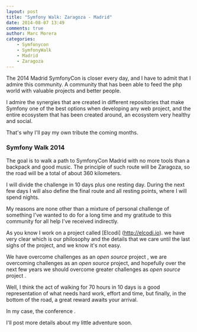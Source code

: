 ```yaml
---
layout: post
title: "Symfony Walk: Zaragoza - Madrid"
date: 2014-08-07 13:49
comments: true
author: Marc Morera
categories:
    - Symfonycon
    - SymfonyWalk
    - Madrid
    - Zaragoza
---
```


The 2014 Madrid SymfonyCon is closer every day, and I have to admit that
I admire this community. A community that has been able to feed the php world
with valuable projects and better people.

I admire the synergies that are created in different repositories that make
Symfony one of the best options when developing any
web project, and the entire ecosystem that has been created around, an ecosystem
very healthy and social.

That's why I'll pay my own tribute the coming months.

### Symfony Walk 2014

The goal is to walk a path to SymfonyCon Madrid with no more tools than a
backpack and good music. The principle of such route will be Zaragoza, so the
road will be a total of about 360 kilometers.

I will divide the challenge in 10 days plus one resting day. During the next few
days I will also define the final route and all resting points, where I will
spend nights.

My reasons are none other than a mixture of personal challenge of something I've
wanted to do for a long time and my gratitude to this community for all
help I've received indirectly.

As you know I work on a project called [Elcodi] (http://elcodi.io). we have
very clear which is our philosophy and the details that we care until the
last sighs of the project, and we know it's not easy.

We have overcome challenges as an *open source* project , we are overcoming
challenges as an *open source* project, and hopefully over the next few years we
should overcome greater challenges as *open source* project .

Well, I think the act of walking for 70 hours in 10 days is a good
representation of what needs hard work, effort and time, but finally, in the
bottom of the road, a great reward awaits your arrival.

In my case, the conference .

I'll post more details about my little adventure soon.